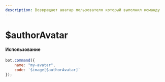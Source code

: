 ```yaml
---
description: Возвращает аватар пользователя который выполнил команду
---
```


# $authorAvatar

#### Использование

```javascript
bot.command({
    name: "my-avatar",
    code: `$image[$authorAvatar]`
});
```

